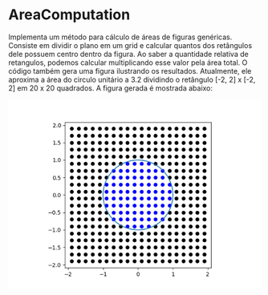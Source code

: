 # AreaComputation

Implementa um método para cálculo de áreas de figuras genéricas. Consiste em dividir o plano em um grid e calcular quantos dos retângulos dele possuem centro dentro da figura. Ao saber a quantidade relativa de retangulos, podemos calcular multiplicando esse valor pela área total. O código também gera uma figura ilustrando os resultados. Atualmente, ele aproxima a área do circulo unitário a 3.2 dividindo o retângulo \[-2, 2\] x \[-2, 2] em 20 x 20 quadrados. A figura gerada é mostrada abaixo:

![Screenshot](media/graficototal.png)
